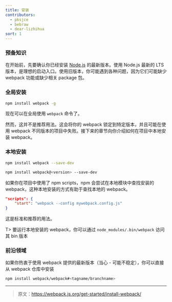 ```yaml
---
title: 安装
contributors:
  - pksjce
  - bebraw
  - dear-lizhihua
sort: 1
---
```


### 预备知识

在开始前，先要确认你已经安装 [Node.js](https://nodejs.org/en/) 的最新版本。使用 Node.js 最新的 LTS 版本，是理想的启动入口。使用旧版本，你可能遇到各种问题，因为它们可能缺少 webpack 功能或缺少相关 package 包。

### 全局安装

``` bash
npm install webpack -g
```

现在可以在全局使用 `webpack` 命令了。

然而，这并不是推荐用法。这会将你的 webpack 锁定到特定版本，并且可能在使用 webpack 不同版本的项目中失败。接下来的章节向你介绍如何在项目中本地安装 webpack。

### 本地安装

``` bash
npm install webpack --save-dev

npm install webpack@<version> --save-dev
```

如果你在项目中使用了 npm scripts，npm 会尝试在本地模块中查找安装的 webpack，这种本地安装的方式有助于查找本地的 webpack。

```json
"scripts": {
	"start": "webpack --config mywebpack.config.js"
}
```

这是标准和推荐的用法。

T> 要运行本地安装的 webpack，你可以通过 `node_modules/.bin/webpack` 访问其 bin 版本


### 前沿领域

如果你热衷于使用 webpack 提供的最新版本（当心 - 可能不稳定），你可以直接从 webpack 仓库中安装

``` bash
npm install webpack/webpack#<tagname/branchname>
```

***

> 原文：https://webpack.js.org/get-started/install-webpack/